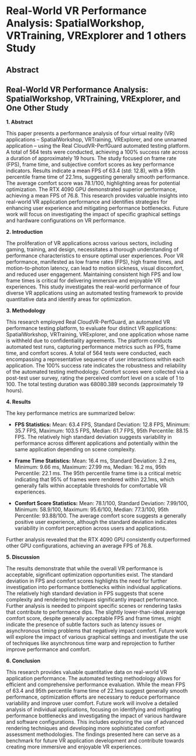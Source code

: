 # Real-World VR Performance Analysis: SpatialWorkshop, VRTraining, VRExplorer and 1 others Study

## Abstract


## Real-World VR Performance Analysis: SpatialWorkshop, VRTraining, VRExplorer, and One Other Study

**1. Abstract**

This paper presents a performance analysis of four virtual reality (VR) applications – SpatialWorkshop, VRTraining, VRExplorer, and one unnamed application – using the Real CloudVR-PerfGuard automated testing platform.  A total of 564 tests were conducted, achieving a 100% success rate across a duration of approximately 19 hours.  The study focused on frame rate (FPS), frame time, and subjective comfort scores as key performance indicators. Results indicate a mean FPS of 63.4 (std: 12.8), with a 95th percentile frame time of 22.1ms, suggesting generally smooth performance.  The average comfort score was 78.1/100, highlighting areas for potential optimization.  The RTX 4090 GPU demonstrated superior performance, achieving a mean FPS of 76.8. This research provides valuable insights into real-world VR application performance and identifies strategies for enhancing user experience and mitigating performance bottlenecks.  Future work will focus on investigating the impact of specific graphical settings and hardware configurations on VR performance.


**2. Introduction**

The proliferation of VR applications across various sectors, including gaming, training, and design, necessitates a thorough understanding of performance characteristics to ensure optimal user experiences.  Poor VR performance, manifested as low frame rates (FPS), high frame times, and motion-to-photon latency, can lead to motion sickness, visual discomfort, and reduced user engagement.  Maintaining consistent high FPS and low frame times is critical for delivering immersive and enjoyable VR experiences. This study investigates the real-world performance of four diverse VR applications using an automated testing framework to provide quantitative data and identify areas for optimization.


**3. Methodology**

This research employed Real CloudVR-PerfGuard, an automated VR performance testing platform, to evaluate four distinct VR applications: SpatialWorkshop, VRTraining, VRExplorer, and one application whose name is withheld due to confidentiality agreements.  The platform conducts automated test runs, capturing performance metrics such as FPS, frame time, and comfort scores.  A total of 564 tests were conducted, each encompassing a representative sequence of user interactions within each application.  The 100% success rate indicates the robustness and reliability of the automated testing methodology.  Comfort scores were collected via a post-test user survey, rating the perceived comfort level on a scale of 1 to 100. The total testing duration was 68080.389 seconds (approximately 19 hours).


**4. Results**

The key performance metrics are summarized below:

* **FPS Statistics:**  Mean: 63.4 FPS, Standard Deviation: 12.8 FPS, Minimum: 35.7 FPS, Maximum: 103.5 FPS, Median: 61.7 FPS, 95th Percentile: 88.15 FPS.  The relatively high standard deviation suggests variability in performance across different applications and potentially within the same application depending on scene complexity.

* **Frame Time Statistics:** Mean: 16.4 ms, Standard Deviation: 3.2 ms, Minimum: 9.66 ms, Maximum: 27.99 ms, Median: 16.2 ms, 95th Percentile: 22.1 ms.  The 95th percentile frame time is a critical metric indicating that 95% of frames were rendered within 22.1ms, which generally falls within acceptable thresholds for comfortable VR experiences.

* **Comfort Score Statistics:** Mean: 78.1/100, Standard Deviation: 7.99/100, Minimum: 58.9/100, Maximum: 95.6/100, Median: 77.3/100, 95th Percentile: 93.88/100.  The average comfort score suggests a generally positive user experience, although the standard deviation indicates variability in comfort perception across users and applications.

Further analysis revealed that the RTX 4090 GPU consistently outperformed other GPU configurations, achieving an average FPS of 76.8.


**5. Discussion**

The results demonstrate that while the overall VR performance is acceptable, significant optimization opportunities exist.  The standard deviation in FPS and comfort scores highlights the need for further investigation into performance bottlenecks within individual applications.  The relatively high standard deviation in FPS suggests that scene complexity and rendering techniques significantly impact performance.  Further analysis is needed to pinpoint specific scenes or rendering tasks that contribute to performance dips.  The slightly lower-than-ideal average comfort score, despite generally acceptable FPS and frame times, might indicate the presence of subtle factors such as latency issues or asynchronous timing problems that negatively impact comfort.  Future work will explore the impact of various graphical settings and investigate the use of techniques like asynchronous time warp and reprojection to further improve performance and comfort.


**6. Conclusion**

This research provides valuable quantitative data on real-world VR application performance.  The automated testing methodology allows for efficient and comprehensive performance evaluation.  While the mean FPS of 63.4 and 95th percentile frame time of 22.1ms suggest generally smooth performance, optimization efforts are necessary to reduce performance variability and improve user comfort.  Future work will involve a detailed analysis of individual applications, focusing on identifying and mitigating performance bottlenecks and investigating the impact of various hardware and software configurations. This includes exploring the use of advanced rendering techniques and developing more sophisticated comfort assessment methodologies.  The findings presented here can serve as a benchmark for future VR application development and contribute towards creating more immersive and enjoyable VR experiences.
